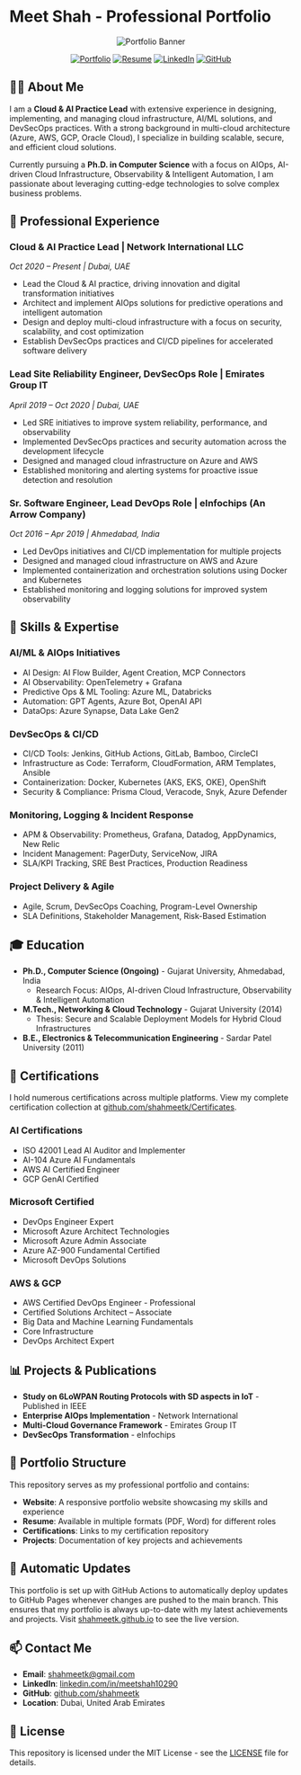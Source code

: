 # Meet Shah - Professional Portfolio

<div align="center">

![Portfolio Banner](Photos/prof2.jpg)

[![Portfolio](https://img.shields.io/badge/Portfolio-Visit%20Website-0284c7?style=for-the-badge&logo=github)](https://shahmeetk.github.io)
[![Resume](https://img.shields.io/badge/Resume-View%20Online-0ea5e9?style=for-the-badge&logo=adobe)](https://rxresu.me/shahmeetk/cloud-and-ai-practice-lead)
[![LinkedIn](https://img.shields.io/badge/LinkedIn-Connect-0077B5?style=for-the-badge&logo=linkedin)](https://www.linkedin.com/in/meetshah10290/)
[![GitHub](https://img.shields.io/badge/GitHub-Follow-181717?style=for-the-badge&logo=github)](https://github.com/shahmeetk)

</div>

## 👨‍💻 About Me

I am a **Cloud & AI Practice Lead** with extensive experience in designing, implementing, and managing cloud infrastructure, AI/ML solutions, and DevSecOps practices. With a strong background in multi-cloud architecture (Azure, AWS, GCP, Oracle Cloud), I specialize in building scalable, secure, and efficient cloud solutions.

Currently pursuing a **Ph.D. in Computer Science** with a focus on AIOps, AI-driven Cloud Infrastructure, Observability & Intelligent Automation, I am passionate about leveraging cutting-edge technologies to solve complex business problems.

## 🚀 Professional Experience

### Cloud & AI Practice Lead | Network International LLC
*Oct 2020 – Present | Dubai, UAE*

- Lead the Cloud & AI practice, driving innovation and digital transformation initiatives
- Architect and implement AIOps solutions for predictive operations and intelligent automation
- Design and deploy multi-cloud infrastructure with a focus on security, scalability, and cost optimization
- Establish DevSecOps practices and CI/CD pipelines for accelerated software delivery

### Lead Site Reliability Engineer, DevSecOps Role | Emirates Group IT
*April 2019 – Oct 2020 | Dubai, UAE*

- Led SRE initiatives to improve system reliability, performance, and observability
- Implemented DevSecOps practices and security automation across the development lifecycle
- Designed and managed cloud infrastructure on Azure and AWS
- Established monitoring and alerting systems for proactive issue detection and resolution

### Sr. Software Engineer, Lead DevOps Role | eInfochips (An Arrow Company)
*Oct 2016 – Apr 2019 | Ahmedabad, India*

- Led DevOps initiatives and CI/CD implementation for multiple projects
- Designed and managed cloud infrastructure on AWS and Azure
- Implemented containerization and orchestration solutions using Docker and Kubernetes
- Established monitoring and logging solutions for improved system observability

## 🔧 Skills & Expertise

### AI/ML & AIOps Initiatives
- AI Design: AI Flow Builder, Agent Creation, MCP Connectors
- AI Observability: OpenTelemetry + Grafana
- Predictive Ops & ML Tooling: Azure ML, Databricks
- Automation: GPT Agents, Azure Bot, OpenAI API
- DataOps: Azure Synapse, Data Lake Gen2

### DevSecOps & CI/CD
- CI/CD Tools: Jenkins, GitHub Actions, GitLab, Bamboo, CircleCI
- Infrastructure as Code: Terraform, CloudFormation, ARM Templates, Ansible
- Containerization: Docker, Kubernetes (AKS, EKS, OKE), OpenShift
- Security & Compliance: Prisma Cloud, Veracode, Snyk, Azure Defender

### Monitoring, Logging & Incident Response
- APM & Observability: Prometheus, Grafana, Datadog, AppDynamics, New Relic
- Incident Management: PagerDuty, ServiceNow, JIRA
- SLA/KPI Tracking, SRE Best Practices, Production Readiness

### Project Delivery & Agile
- Agile, Scrum, DevSecOps Coaching, Program-Level Ownership
- SLA Definitions, Stakeholder Management, Risk-Based Estimation

## 🎓 Education

- **Ph.D., Computer Science (Ongoing)** - Gujarat University, Ahmedabad, India
  - Research Focus: AIOps, AI-driven Cloud Infrastructure, Observability & Intelligent Automation
- **M.Tech., Networking & Cloud Technology** - Gujarat University (2014)
  - Thesis: Secure and Scalable Deployment Models for Hybrid Cloud Infrastructures
- **B.E., Electronics & Telecommunication Engineering** - Sardar Patel University (2011)

## 📜 Certifications

I hold numerous certifications across multiple platforms. View my complete certification collection at [github.com/shahmeetk/Certificates](https://github.com/shahmeetk/Certificates).

### AI Certifications
- ISO 42001 Lead AI Auditor and Implementer
- AI-104 Azure AI Fundamentals
- AWS AI Certified Engineer
- GCP GenAI Certified

### Microsoft Certified
- DevOps Engineer Expert
- Microsoft Azure Architect Technologies
- Microsoft Azure Admin Associate
- Azure AZ-900 Fundamental Certified
- Microsoft DevOps Solutions

### AWS & GCP
- AWS Certified DevOps Engineer - Professional
- Certified Solutions Architect – Associate
- Big Data and Machine Learning Fundamentals
- Core Infrastructure
- DevOps Architect Expert

## 📊 Projects & Publications

- **Study on 6LoWPAN Routing Protocols with SD aspects in IoT** - Published in IEEE
- **Enterprise AIOps Implementation** - Network International
- **Multi-Cloud Governance Framework** - Emirates Group IT
- **DevSecOps Transformation** - eInfochips

## 📂 Portfolio Structure

This repository serves as my professional portfolio and contains:

- **Website**: A responsive portfolio website showcasing my skills and experience
- **Resume**: Available in multiple formats (PDF, Word) for different roles
- **Certifications**: Links to my certification repository
- **Projects**: Documentation of key projects and achievements

## 🔄 Automatic Updates

This portfolio is set up with GitHub Actions to automatically deploy updates to GitHub Pages whenever changes are pushed to the main branch. This ensures that my portfolio is always up-to-date with my latest achievements and projects. Visit [shahmeetk.github.io](https://shahmeetk.github.io) to see the live version.

## 📫 Contact Me

- **Email**: [shahmeetk@gmail.com](mailto:shahmeetk@gmail.com)
- **LinkedIn**: [linkedin.com/in/meetshah10290](https://www.linkedin.com/in/meetshah10290/)
- **GitHub**: [github.com/shahmeetk](https://github.com/shahmeetk)
- **Location**: Dubai, United Arab Emirates

## 📝 License

This repository is licensed under the MIT License - see the [LICENSE](LICENSE) file for details.
